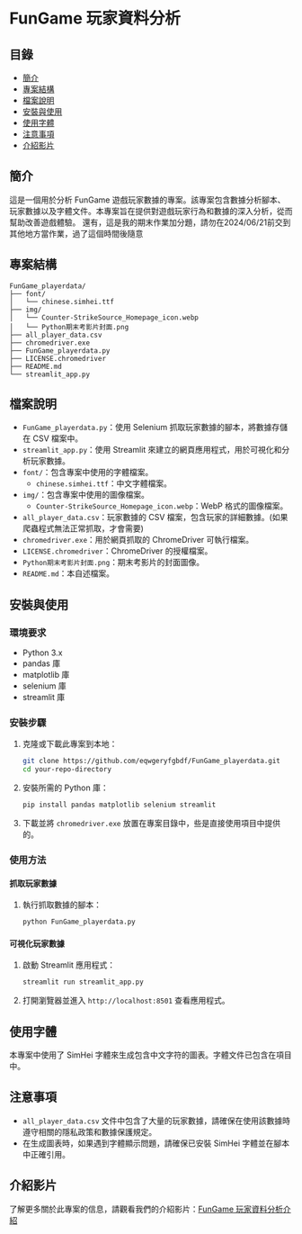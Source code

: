 # FunGame 玩家資料分析

## 目錄
- [簡介](#簡介)
- [專案結構](#專案結構)
- [檔案說明](#檔案說明)
- [安裝與使用](#安裝與使用)
- [使用字體](#使用字體)
- [注意事項](#注意事項)
- [介紹影片](#介紹影片)

## 簡介
這是一個用於分析 FunGame 遊戲玩家數據的專案。該專案包含數據分析腳本、玩家數據以及字體文件。本專案旨在提供對遊戲玩家行為和數據的深入分析，從而幫助改善遊戲體驗。
還有，這是我的期末作業加分題，請勿在2024/06/21前交到其他地方當作業，過了這個時間後隨意

## 專案結構

```
FunGame_playerdata/
├── font/
│   └── chinese.simhei.ttf
├── img/
│   └── Counter-StrikeSource_Homepage_icon.webp
│   └── Python期末考影片封面.png
├── all_player_data.csv
├── chromedriver.exe
├── FunGame_playerdata.py
├── LICENSE.chromedriver
├── README.md
└── streamlit_app.py
```

## 檔案說明
- `FunGame_playerdata.py`：使用 Selenium 抓取玩家數據的腳本，將數據存儲在 CSV 檔案中。
- `streamlit_app.py`：使用 Streamlit 來建立的網頁應用程式，用於可視化和分析玩家數據。
- `font/`：包含專案中使用的字體檔案。
  - `chinese.simhei.ttf`：中文字體檔案。
- `img/`：包含專案中使用的圖像檔案。
  - `Counter-StrikeSource_Homepage_icon.webp`：WebP 格式的圖像檔案。
- `all_player_data.csv`：玩家數據的 CSV 檔案，包含玩家的詳細數據。(如果爬蟲程式無法正常抓取，才會需要)
- `chromedriver.exe`：用於網頁抓取的 ChromeDriver 可執行檔案。
- `LICENSE.chromedriver`：ChromeDriver 的授權檔案。
- `Python期末考影片封面.png`：期末考影片的封面圖像。
- `README.md`：本自述檔案。

## 安裝與使用

### 環境要求
- Python 3.x
- pandas 庫
- matplotlib 庫
- selenium 庫
- streamlit 庫

### 安裝步驟
1. 克隆或下載此專案到本地：
    ```bash
    git clone https://github.com/eqwgeryfgbdf/FunGame_playerdata.git
    cd your-repo-directory
    ```

2. 安裝所需的 Python 庫：
    ```bash
    pip install pandas matplotlib selenium streamlit
    ```

3. 下載並將 `chromedriver.exe` 放置在專案目錄中，些是直接使用項目中提供的。

### 使用方法

#### 抓取玩家數據
1. 執行抓取數據的腳本：
    ```bash
    python FunGame_playerdata.py
    ```

#### 可視化玩家數據
1. 啟動 Streamlit 應用程式：
    ```bash
    streamlit run streamlit_app.py
    ```

2. 打開瀏覽器並進入 `http://localhost:8501` 查看應用程式。

## 使用字體
本專案中使用了 SimHei 字體來生成包含中文字符的圖表。字體文件已包含在項目中。

## 注意事項
- `all_player_data.csv` 文件中包含了大量的玩家數據，請確保在使用該數據時遵守相關的隱私政策和數據保護規定。
- 在生成圖表時，如果遇到字體顯示問題，請確保已安裝 SimHei 字體並在腳本中正確引用。

## 介紹影片
了解更多關於此專案的信息，請觀看我們的介紹影片：[FunGame 玩家資料分析介紹](https://youtu.be/Xv2NtCjW5CQ)
